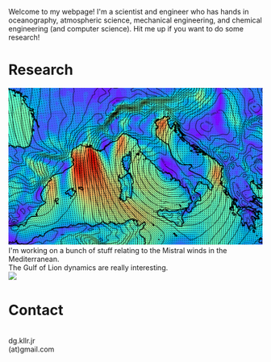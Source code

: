 Welcome to my webpage! I'm a scientist and engineer who has hands in oceanography, atmospheric science, mechanical engineering, and chemical engineering (and computer science). Hit me up if you want to do some research!

# Research

<div class="container">

<!--first block-->
<div class="row align-items-center justify-content-center bordered">

<div class="col-sm-6"><img src="/img/images/mistral_wind_pres.png" class="img-fluid"></div>

<div class="col-sm-6 justify-content-left align-self-start">
I'm working on a bunch of stuff relating to the Mistral winds in the Mediterranean.
</div>

</div>


<!--second block-->
<div class="row align-items-center justify-content-center bordered">

<div class="col-sm-6 justify-content-left align-self-start">
The Gulf of Lion dynamics are really interesting.
</div>

<div class="col-sm-6"><img src="/img/images/back_max_all_trajectories.png" class="img-fluid"></div>

</div>



<!--example block-->
<!--<div class="row align-items-center justify-content-center bordered">-->
<!--<div class="col-sm justify-content-left align-self-start">Example text block</div>-->
<!--<div class="col-sm"><img src="/img/images/back_max_all_trajectories.png" class="img-fluid"></div>-->
<!--</div>-->


</div>

# Contact

<div class="container overflow-hidden">

<!--essentials-->
<div class="row align-items-center justify-content-center text-center">


<!--email-->
<div class="col-sm-2"><i class="fas fa-envelope fa-4x"></i></br>dg.kllr.jr</br>(at)gmail.com</div>

<!--github-->
<div class="col-sm-2"><a href="https://github.com/dkllrjr"><i class="fab fa-github fa-6x icon"></i></a></div>

<!--gitlab-->
<div class="col-sm-2"><a href="https://gitlab.com/dkllrjr"><i class="fab fa-gitlab fa-6x icon"></i></a></div>

<!--linkedin-->
<div class="col-sm-2"><a href="https://www.linkedin.com/in/dg-kllr-jr"><i class="fab fa-linkedin-in fa-6x icon"></i></a></div>


</div>
</br>


<!--creative-->
<div class="row align-items-center justify-content-center text-center">


<!--twitch-->
<div class="col-sm-2"><a href="https://twitch.tv/alaskanresearcher"><i class="fab fa-twitch fa-6x icon"></i></a></div>

<!--youtube-->
<div class="col-sm-2"><a href="https://www.youtube.com/channel/UCWux0xszsp373cTWb-yBJwA"><i class="fab fa-youtube fa-6x icon"></i></a></div>

<!--itchio-->
<div class="col-sm-2"><a href="https://socratic-salmon-games.itch.io"><i class="fab fa-itch-io fa-6x icon"></i></a></div>


</div>

</div>

</br>
</br>
